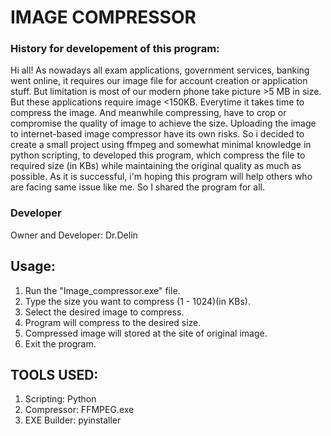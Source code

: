 # IMAGE COMPRESSOR
  ### History for developement of this program:
  Hi all! As nowadays all exam applications, government services, banking went online, it requires our image file for account creation or application stuff.  But limitation is most of our modern phone take picture >5 MB in size.  But these applications require image <150KB. Everytime it takes time to compress the image. And meanwhile compressing, have to crop or compromise the quality of image to achieve the size.  Uploading the image to internet-based image compressor have its own risks.  So i decided to create a small project using ffmpeg and somewhat minimal knowledge in python scripting, to developed this program, which compress the file to required size (in KBs) while maintaining the original quality as much as possible.  As it is successful, i'm hoping this program will help others who are facing same issue like me. So I shared the program for all.
  
  ### Developer
  Owner and Developer: Dr.Delin

## Usage:
   1. Run the "Image_compressor.exe" file.
   2. Type the size you want to compress (1 - 1024)(in KBs).
   3. Select the desired image to compress.
   4. Program will compress to the desired size.
   5. Compressed image will stored at the site of original image.
   6. Exit the program.
  
## TOOLS USED:
   1. Scripting: Python
   2. Compressor: FFMPEG.exe
   3. EXE Builder: pyinstaller